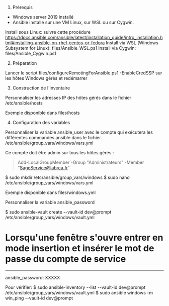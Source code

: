 1. Prérequis

- Windows server 2019 installé
- Ansible installé sur une VM Linux, sur WSL ou sur Cygwin. 

Install sous Linux: suivre cette procédure https://docs.ansible.com/ansible/latest/installation_guide/intro_installation.html#installing-ansible-on-rhel-centos-or-fedora
Install via WSL (Windows Subsystem for Linux): files/Ansible_WSL.ps1
Install via Cygwin: files/Ansible_Cygwin.ps1

2. Préparation

Lancer le script files/configureRemotingForAnsible.ps1 -EnableCredSSP sur les hôtes Windows gérés et redémarrer

3. Construction de l'inventaire

Personnaliser les adresses IP des hôtes gérés dans le fichier /etc/ansible/hosts 

Exemple disponible dans files/hosts

4. Configuration des variables

Personnaliser la variable ansible_user avec le compte qui exécutera les différentes commandes ansible dans le fichier /etc/ansible/group_vars/windows/vars.yml

Ce compte doit être admin sur tous les hôtes gérés :
> Add-LocalGroupMember -Group "Administrateurs" -Member "SageService@labrca.fr"

$ sudo mkdir /etc/ansible/group_vars/windows
$ sudo nano /etc/ansible/group_vars/windows/vars.yml

Exemple disponible dans files/windows.yml

Personnaliser la variable ansible_password 

$ sudo ansible-vault create --vault-id dev@prompt /etc/ansible/group_vars/windows/vault.yml

# Lorsqu'une fenêtre s'ouvre entrer en mode insertion et insérer le mot de passe du compte de service

---
ansible_password: XXXXX


Pour vérifier: 
$ sudo ansible-inventory --list --vault-id dev@prompt /etc/ansible/group_vars/windows/vault.yml
$ sudo ansible windows -m win_ping --vault-id dev@prompt
